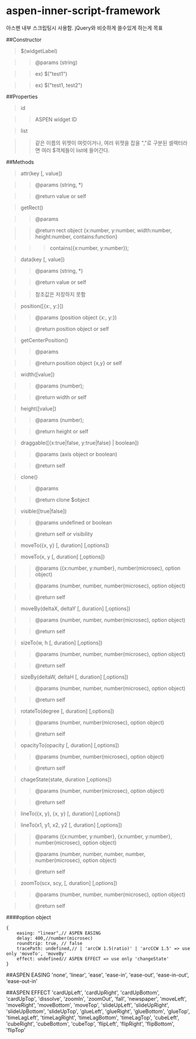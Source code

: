 # aspen-inner-script-framework
아스펜 내부 스크립팅시 사용함. jQuery와 비슷하게 쓸수있게 하는게 목표

##Constructor

>$(widgetLabel)

>>@params (string)

>>ex) $("test1")

>>ex) $("test1, test2")


##Properties

>id

>>ASPEN widget ID

>list

>>같은 이름의 위젯이 여럿이거나, 여러 위젯을 잡을 ","로 구분된 셀렉터라면 여러 $객체들이 list에 들어간다.



##Methods

>attr(key [, value])

>>@params (string, *)

>>@return value or self


>getRect()

>>@params 

>>@return rect object {x:number, y:number, width:number, height:number, contains:function}

>>>contains({x:number, y:number});


>data(key [, value])

>>@params (string, *)

>>@return value or self

>>참조값은 저장하지 못함


>position([{x:, y:}])

>>@params (position object {x:, y:})

>>@return position object or self


>getCenterPosition()

>>@params

>>@return position object {x,y} or self


>width([value])

>>@params (number);

>>@return width or self


>height([value])

>>@params (number);

>>@return height or self


>draggable([{x:true|false, y:true|false} | boolean])

>>@params (axis object or boolean)

>>@return self


>clone()

>>@params

>>@return clone $object


>visible([true|false])

>>@params undefined or boolean

>>@return self or visibility


>moveTo({x, y} [, duration] [,options])

>moveTo(x, y [, duration] [,options])

>>@params ({x:number, y:number}, number(microsec), option object)

>>@params (number, number, number(microsec), option object)

>>@return self


>moveBy(deltaX, deltaY [, duration] [,options])

>>@params (number, number, number(microsec), option object)

>>@return self


>sizeTo(w, h [, duration] [,options])

>>@params (number, number, number(microsec), option object)

>>@return self


>sizeBy(deltaW, deltaH [, duration] [,options])

>>@params (number, number, number(microsec), option object)

>>@return self


>rotateTo(degree [, duration] [,options])

>>@params (number, number(microsec), option object)

>>@return self


>opacityTo(opacity [, duration] [,options])

>>@params (number, number(microsec), option object)

>>@return self


>chageState(state, duration [,options])

>>@params (number, number(microsec), option object)

>>@return self


>lineTo({x, y}, {x, y} [, duration] [,options])

>lineTo(x1, y1, x2, y2 [, duration] [,options])

>>@params ({x:number, y:number}, {x:number, y:number}, number(microsec), option object)

>>@params (number, number, number, number, number(microsec), option object)

>>@return self


>zoomTo(scx, scy, [, duration] [,options])

>>@params (number, number, number(microsec), option object)

>>@return self



####option object

    {  
        easing: "linear",// ASPEN EASING
        delay: 400,//number(microsec)
        roundtrip: true, // false
        tracePath: undefined,// | 'arcCW 1.5(ratio)' | 'arcCCW 1.5' => use only 'moveTo', 'moveBy'
        effect: undefined// ASPEN EFFECT => use only 'changeState'
    }


##ASPEN EASING
'none', 'linear', 'ease', 'ease-in', 'ease-out', 'ease-in-out', 'ease-out-in'

##ASPEN EFFECT
'cardUpLeft', 'cardUpRight', 'cardUpBottom', 'cardUpTop',
'dissolve', 'zoomIn', 'zoomOut', 'fall', 'newspaper',
'moveLeft', 'moveRight', 'moveBottom', 'moveTop',
'slideUpLeft', 'slideUpRight', 'slideUpBottom', 'slideUpTop',
'glueLeft', 'glueRight', 'glueBottom', 'glueTop',
'timeLagLeft', 'timeLagRight', 'timeLagBottom', 'timeLagTop',
'cubeLeft', 'cubeRight', 'cubeBottom', 'cubeTop',
'flipLeft', 'flipRight', 'flipBottom', 'flipTop'
